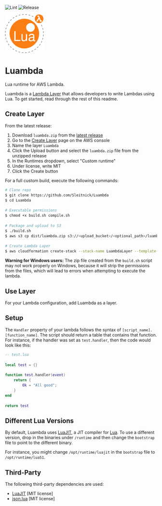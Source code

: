 ![Lint](https://github.com/Sleitnick/Luambda/workflows/Lint/badge.svg)
![Release](https://github.com/Sleitnick/Luambda/workflows/Release/badge.svg)

![logo](imgs/logo_128.png)

# Luambda

Lua runtime for AWS Lambda.

Luambda is a [Lambda Layer](https://docs.aws.amazon.com/lambda/latest/dg/configuration-layers.html) that allows developers to write Lambdas using Lua. To get started, read through the rest of this readme.

## Create Layer

From the latest release:

1. Download `luambda.zip` from the [latest release](https://github.com/Sleitnick/Luambda/releases/latest)
1. Go to the [Create Layer](https://console.aws.amazon.com/lambda/home?region=us-east-1#/create/layer) page on the AWS console
1. Name the layer `Luambda`
1. Click the Upload button and select the `luambda.zip` file from the unzipped release
1. In the Runtimes dropdown, select "Custom runtime"
1. Under license, write MIT
1. Click the Create button

For a full custom build, execute the following commands:

```sh
# Clone repo
$ git clone https://github.com/Sleitnick/Luambda
$ cd Luambda

# Executable permissions
$ chmod +x build.sh compile.sh

# Package and upload to S3
$ ./build.sh
$ aws s3 cp dist/luambda.zip s3://<upload_bucket>/<optional_path>/luambda.zip

# Create Lambda Layer
$ aws cloudformation create-stack --stack-name LuambdaLayer --template-body file://aws/luambda.yaml --paramters ParameterKey=S3Bucket,ParameterValue=<s3_bucket> ParameterKey=S3Key,ParameterValue=<s3_key>
```

**Warning for Windows users:** The zip file created from the `build.sh` script may not work properly on Windows, because it will strip the permissions from the files, which will lead to errors when attempting to execute the lambda.

## Use Layer

For your Lambda configuration, add Luambda as a layer.

## Setup

The `Handler` property of your lambda follows the syntax of `[script_name].[function_name]`. The script should return a table that contains that function. For instance, if the handler was set as `test.handler`, then the code would look like this:

```lua
-- test.lua

local test = {}

function test.handler(event)
	return {
		Ok = "All good";
	}
end

return test
```

## Different Lua Versions

By default, Luambda uses [LuaJIT](https://luajit.org/), a JIT compiler for [Lua](https://www.lua.org/). To use a different version, drop in the binaries under `/runtime` and then change the `bootstrap` file to point to the different binary.

For instance, you might change `/opt/runtime/luajit` in the `bootstrap` file to `/opt/runtime/lua51`.

## Third-Party

The following third-party dependencies are used:

- [LuaJIT](https://luajit.org/) [MIT license]
- [json.lua](https://github.com/rxi/json.lua) [MIT license]
